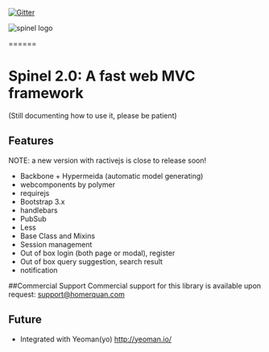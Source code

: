 [![Gitter](https://badges.gitter.im/Join%20Chat.svg)](https://gitter.im/homerquan/spinel?utm_source=badge&utm_medium=badge&utm_campaign=pr-badge&utm_content=body_badge)

![spinel logo](http://s401765523.onlinehome.us/res/img/spinel-logo.svg)

======
# Spinel 2.0: A fast web MVC framework



(Still documenting how to use it, please be patient)

## Features

NOTE: a new version with ractivejs is close to release soon!

- Backbone + Hypermeida (automatic model generating)
- webcomponents by polymer
- requirejs
- Bootstrap 3.x
- handlebars
- PubSub
- Less
- Base Class and Mixins
- Session management
- Out of box login (both page or modal), register
- Out of box query suggestion, search result
- notification

##Commercial Support
Commercial support for this library is available upon request: support@homerquan.com

## Future
- Integrated with Yeoman(yo) http://yeoman.io/